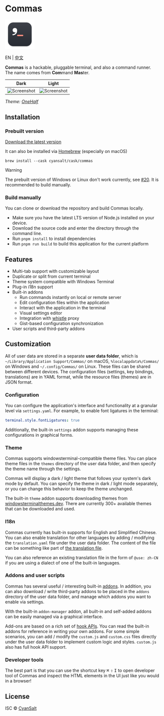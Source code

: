 # Commas

<img src="https://raw.githubusercontent.com/CyanSalt/commas/master/resources/images/icon.png" width="96">

EN | [中文](docs/README-zh.md)

**Commas** is a hackable, pluggable terminal, and also a command runner. The name comes from **Com**mand **Mas**ter.

| Dark | Light |
| --- | --- |
| ![Screenshot](https://github.com/CyanSalt/commas/assets/5101076/1c034b43-0fed-4183-abe0-ad2077fd261b) | ![Screenshot](https://github.com/CyanSalt/commas/assets/5101076/7592723f-fd56-4437-bc2f-cd49b99908cd) |

*Theme: [OneHalf](https://github.com/sonph/onehalf)*

## Installation

### Prebuilt version

[Download the latest version](https://github.com/CyanSalt/commas/releases)

It can also be installed via [Homebrew](https://brew.sh/) (especially on macOS)

```shell
brew install --cask cyansalt/cask/commas
```

> [!WARNING]
> The prebuilt version of Windows or Linux don't work currently, see [#20](https://github.com/CyanSalt/commas/issues/20). It is recommended to build manually.

### Build manually

You can clone or download the repository and build Commas locally.
  - Make sure you have the latest LTS version of Node.js installed on your device.
  - Download the source code and enter the directory through the command line.
  - Run `pnpm install` to install dependencies
  - Run `pnpm run build` to build this application for the current platform

## Features

- Multi-tab support with customizable layout
- Duplicate or split from current terminal
- Theme system compatible with Windows Terminal
- Plug-in i18n support
- Built-in addons
  - Run commands instantly on local or remote server
  - Edit configuration files within the application
  - Interact with the application in the terminal
  - Visual settings editor
  - Integration with [whistle](https://github.com/avwo/whistle) proxy
  - Gist-based configuration synchronization
- User scripts and third-party addons

## Customization

All of user data are stored in a separate **user data folder**, which is `~/Library/Application Support/Commas/` on macOS, `%localappdata%/Commas/` on Windows and `~/.config/Commas/` on Linux. These files can be shared between different devices. The configuration files (settings, key bindings, translations) are in YAML format, while the resource files (themes) are in JSON format.

### Configuration

You can configure the application's interface and functionality at a granular level via `settings.yaml`. For example, to enable font ligatures in the terminal:

```yaml
terminal.style.fontLigatures: true
```

Additionally, the built-in `settings` addon supports managing these configurations in graphical forms.

### Theme

Commas supports windowsterminal-compatible theme files. You can place theme files in the `themes` directory of the user data folder, and then specify the theme name through the settings.

Commas will display a dark / light theme that follows your system's dark mode by default. You can specify the theme in dark / light mode separately, or you can change this behavior to keep the theme unchanged.

The built-in `theme` addon supports downloading themes from [windowsterminalthemes.dev](https://windowsterminalthemes.dev). There are currently 300+ available themes that can be downloaded and used.

### I18n

Commas currently has built-in supports for English and Simplified Chinese. You can also enable translation for other languages by adding / modifying the `translation.yaml` file under the user data folder. The content of the file can be something like part of [the translation file](https://github.com/CyanSalt/commas/blob/master/resources/locales/zh-CN.json).

You can also reference an existing translation file in the form of `@use: zh-CN` if you are using a dialect of one of the built-in languages.

### Addons and user scripts

Commas has several useful / interesting built-in [addons](https://github.com/CyanSalt/commas/tree/master/addons). In addition, you can also download / write third-party addons to be placed in the `addons` directory of the user data folder, and manage which addons you want to enable via settings.

With the built-in `addon-manager` addon, all built-in and self-added addons can be easily managed via a graphical interface.

Add-ons are based on a rich set of [hook APIs](https://github.com/CyanSalt/commas/tree/master/api). You can read the built-in addons for reference in writing your own addons. For some simple scenarios, you can add / modify the `custom.js` and `custom.css` files directly under the user data folder to implement custom logic and styles. `custom.js` also has full hook API support.

### Developer tools

The best part is that you can use the shortcut key <kbd>⌘</kbd> <kbd>⇧</kbd> <kbd>I</kbd> to open developer tool of Commas and inspect the HTML elements in the UI just like you would in a browser!

## License

ISC &copy; [CyanSalt](https://github.com/CyanSalt)

